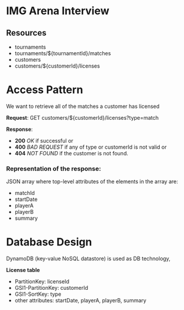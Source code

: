 # IMG Arena Interview

## Resources

- tournaments
- tournaments/${tournamentId}/matches
- customers
- customers/${customerId}/licenses

# Access Pattern

We want to retrieve all of the matches a customer has licensed

**Request**: GET customers/${customerId}/licenses?type=match

**Response**: 
- **200** *OK* if successful or
- **400** *BAD REQUEST* if any of type or customerId is not valid or
- **404** *NOT FOUND* if the customer is not found.

### Representation of the response: 
JSON array where top-level attributes of the elements in the array are:
- matchId
- startDate 
- playerA 
- playerB 
- summary


# Database Design 

DynamoDB (key-value NoSQL datastore) is used as DB technology,

**License table**

- PartitionKey: licenseId
- GSI1-PartitionKey: customerId
- GSI1-SortKey: type
- other attributes: startDate, playerA, playerB, summary
